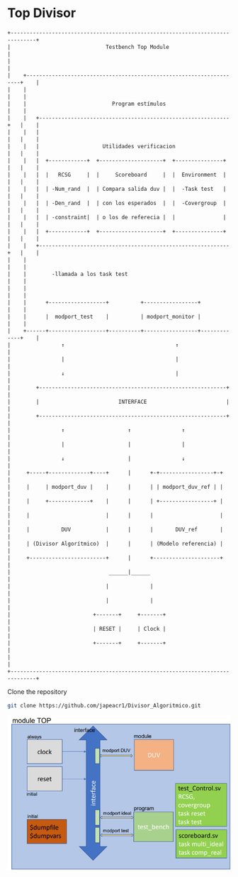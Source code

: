 # Top Divisor
    +------------------------------------------------------------------------------+
    |                              Testbench Top Module                            |
    |                                                                              |
    |    +--------------------------------------------------------------------+    |
    |    |                                                                    |    |
    |    |                           Program estímulos                        |    |
    |    |   +------------------------------------------------------------+   |    |
    |    |   |                                                            |   |    |
    |    |   |                    Utilidades verificacion                 |   |    |
    |    |   |  +------------+  +--------------------+  +---------------+ |   |    |
    |    |   |  |   RCSG     |  |     Scoreboard     |  |  Environment  | |   |    |
    |    |   |  | -Num_rand  |  | Compara salida duv |  |  -Task test   | |   |    |
    |    |   |  | -Den_rand  |  | con los esperados  |  |  -Covergroup  | |   |    |
    |    |   |  | -constraint|  | o los de referecia |  |               | |   |    |
    |    |   |  +------------+  +--------------------+  +---------------+ |   |    |
    |    |   +------------------------------------------------------------+   |    |
    |    |                                                                    |    |
    |    |        -llamada a los task test                                    |    |
    |    |                                                                    |    |
    |    |      +------------------+          +-----------------+             |    |
    |    |      |  modport_test    |          | modport_monitor |             |    |
    |    +------+------------------+----------+-----------------+-------------+    |
    |                ↑                                   ↑                         |
    |                |                                   |                         |
    |                ↓                                   |                         |
    |        +-----------------------------------------------------------+         |
    |        |                         INTERFACE                         |         |
    |        +-----------------------------------------------------------+         |
    |                ↑                    ↑                ↑                       |
    |                |                    |                |                       |
    |                ↓                    |                ↓                       |
    |     +-----+-------------+----+      |      +-+-----------------+-+           |
    |     |     | modport_duv |    |      |      | | modport_duv_ref | |           |
    |     |     +-------------+    |      |      | +-----------------+ |           |
    |     |                        |      |      |                     |           |
    |     |          DUV           |      |      |       DUV_ref       |           |
    |     | (Divisor Algorítmico)  |      |      | (Modelo referencia) |           |
    |     +------------------------+      |      +---------------------+           |
    |                               ______|______                                  |
    |                              |             |                                 |
    |                              |             |                                 |
    |                          +-------+     +-------+                             |
    |                          | RESET |     | Clock |                             |
    |                          +-------+     +-------+                             |
    |                                                                              |
    +------------------------------------------------------------------------------+


    
Clone the repository
```bash
git clone https://github.com/japeacr1/Divisor_Algoritmico.git
```
![imagen1](https://github.com/japeacr1/Divisor_Algoritmico/blob/main/Top.png)
